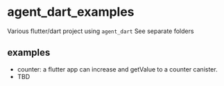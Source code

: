 # agent_dart_examples

Various flutter/dart project using `agent_dart`
See separate folders

## examples
- counter: a flutter app can increase and getValue to a counter canister.
- TBD